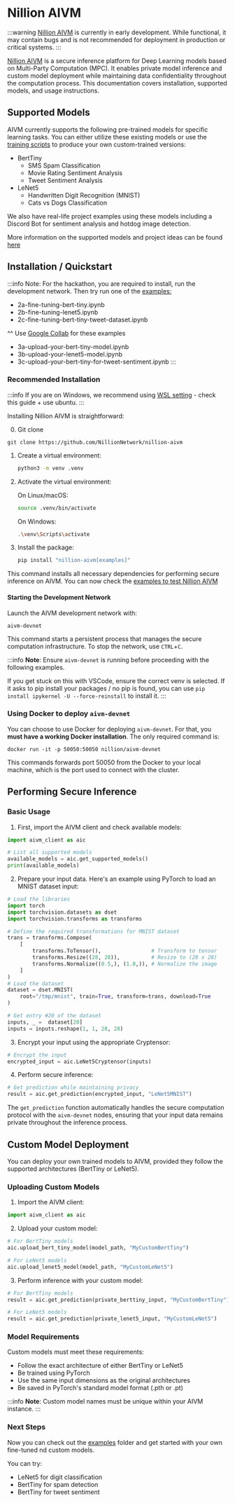 # Nillion AIVM

:::warning
[Nillion AIVM](https://github.com/NillionNetwork/nillion-aivm) is currently in early development. While functional, it may contain bugs and is not recommended for deployment in production or critical systems.
:::

[Nillion AIVM](https://github.com/NillionNetwork/nillion-aivm) is a secure inference platform for Deep Learning models based on Multi-Party Computation (MPC). It enables private model inference and custom model deployment while maintaining data confidentiality throughout the computation process. This documentation covers installation, supported models, and usage instructions.

## Supported Models

AIVM currently supports the following pre-trained models for specific learning tasks. You can either utilize these existing models or use the [training scripts](https://github.com/NillionNetwork/nillion-aivm/examples) to produce your own custom-trained versions:

- BertTiny
  - SMS Spam Classification
  - Movie Rating Sentiment Analysis
  - Tweet Sentiment Analysis
- LeNet5
  - Handwritten Digit Recognition (MNIST)
  - Cats vs Dogs Classification

We also have real-life project examples using these models including a Discord Bot for sentiment analysis and hotdog image detection.

More information on the supported models and project ideas can be found [here](./aivm-supported-models.md)

## Installation / Quickstart

:::info
Note: For the hackathon, you are required to install, run the development network. Then try run one of the [examples:](https://github.com/NillionNetwork/nillion-aivm/tree/main/examples)

- 2a-fine-tuning-bert-tiny.ipynb
- 2b-fine-tuning-lenet5.ipynb
- 2c-fine-tuning-bert-tiny-tweet-dataset.ipynb

^^ Use [Google Collab](https://colab.research.google.com/) for these examples

- 3a-upload-your-bert-tiny-model.ipynb
- 3b-upload-your-lenet5-model.ipynb
- 3c-upload-your-bert-tiny-for-tweet-sentiment.ipynb
  :::

### Recommended Installation

:::info
If you are on Windows, we recommend using [WSL setting](https://docs.nillion.com/installation#windows-guide) - check this guide + use ubuntu.
:::

Installing Nillion AIVM is straightforward:

0. Git clone

```
git clone https://github.com/NillionNetwork/nillion-aivm
```

1. Create a virtual environment:

   ```bash
   python3 -m venv .venv
   ```

2. Activate the virtual environment:

   On Linux/macOS:

   ```bash
   source .venv/bin/activate
   ```

   On Windows:

   ```bash
   .\venv\Scripts\activate
   ```

3. Install the package:

   ```bash
   pip install "nillion-aivm[examples]"
   ```

This command installs all necessary dependencies for performing secure inference on AIVM. You can now check the [examples to test Nillion AIVM](https://github.com/NillionNetwork/nillion-aivm)

#### Starting the Development Network

Launch the AIVM development network with:

```shell
aivm-devnet
```

This command starts a persistent process that manages the secure computation infrastructure. To stop the network, use `CTRL`+`C`.

:::info
**Note**: Ensure `aivm-devnet` is running before proceeding with the following examples.

If you get stuck on this with VSCode, ensure the correct venv is selected. If it asks to pip install your packages / no pip is found, you can use `pip install ipykernel -U --force-reinstall` to install it.
:::

### Using Docker to deploy `aivm-devnet`

You can choose to use Docker for deploying `aivm-devnet`. For that, you **must have a working Docker installation**. The only required command is:

```shell
docker run -it -p 50050:50050 nillion/aivm-devnet
```

This commands forwards port 50050 from the Docker to your local machine, which is the port used to connect with the cluster.

## Performing Secure Inference

### Basic Usage

1. First, import the AIVM client and check available models:

```python
import aivm_client as aic

# List all supported models
available_models = aic.get_supported_models()
print(available_models)
```

2. Prepare your input data. Here's an example using PyTorch to load an MNIST dataset input:

```python
# Load the libraries
import torch
import torchvision.datasets as dset
import torchvision.transforms as transforms

# Define the required transformations for MNIST dataset
trans = transforms.Compose(
    [
        transforms.ToTensor(),                # Transform to tensor
        transforms.Resize((28, 28)),          # Resize to (28 x 28)
        transforms.Normalize((0.5,), (1.0,)), # Normalize the image
    ]
)
# Load the dataset
dataset = dset.MNIST(
    root="/tmp/mnist", train=True, transform=trans, download=True
)

# Get entry #20 of the dataset
inputs, _ =  dataset[20]
inputs = inputs.reshape(1, 1, 28, 28)
```

3. Encrypt your input using the appropriate Cryptensor:

```python
# Encrypt the input
encrypted_input = aic.LeNet5Cryptensor(inputs)
```

4. Perform secure inference:

```python
# Get prediction while maintaining privacy
result = aic.get_prediction(encrypted_input, "LeNet5MNIST")
```

The `get_prediction` function automatically handles the secure computation protocol with the `aivm-devnet` nodes, ensuring that your input data remains private throughout the inference process.

## Custom Model Deployment

You can deploy your own trained models to AIVM, provided they follow the supported architectures (BertTiny or LeNet5).

### Uploading Custom Models

1. Import the AIVM client:

```python
import aivm_client as aic
```

2. Upload your custom model:

```python
# For BertTiny models
aic.upload_bert_tiny_model(model_path, "MyCustomBertTiny")

# For LeNet5 models
aic.upload_lenet5_model(model_path, "MyCustomLeNet5")
```

3. Perform inference with your custom model:

```python
# For BertTiny models
result = aic.get_prediction(private_berttiny_input, "MyCustomBertTiny")

# For LeNet5 models
result = aic.get_prediction(private_lenet5_input, "MyCustomLeNet5")
```

### Model Requirements

Custom models must meet these requirements:

- Follow the exact architecture of either BertTiny or LeNet5
- Be trained using PyTorch
- Use the same input dimensions as the original architectures
- Be saved in PyTorch's standard model format (.pth or .pt)

:::info
**Note**: Custom model names must be unique within your AIVM instance.
:::

### Next Steps

Now you can check out the [examples](https://github.com/NillionNetwork/nillion-aivm/tree/main/examples) folder and get started with your own fine-tuned nd custom models.

You can try:

- LeNet5 for digit classification
- BertTiny for spam detection
- BertTiny for tweet sentiment
